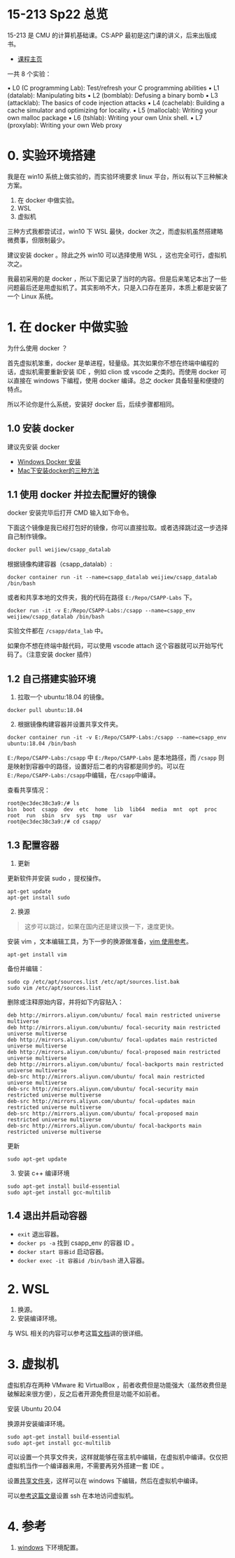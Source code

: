 # 15-213 Sp22 总览

15-213 是 CMU 的计算机基础课。CS:APP 最初是这门课的讲义，后来出版成书。

* [课程主页](https://www.cs.cmu.edu/~213/index.html)

一共 8 个实验：

▪ L0 (C programming Lab): Test/refresh your C programming abilities
▪ L1 (datalab): Manipulating bits
▪ L2 (bomblab): Defusing a binary bomb
▪ L3 (attacklab): The basics of code injection attacks
▪ L4 (cachelab): Building a cache simulator and optimizing for locality.
▪ L5 (malloclab): Writing your own malloc package
▪ L6 (tshlab): Writing your own Unix shell.
▪ L7 (proxylab): Writing your own Web proxy


# 0. 实验环境搭建

我是在 win10 系统上做实验的，而实验环境要求 linux 平台，所以有以下三种解决方案。

1. 在 docker 中做实验。
2. WSL 
3. 虚拟机

三种方式我都尝试过，win10 下 WSL 最快，docker 次之，而虚拟机虽然搭建略微费事，但限制最少。

建议安装 docker 。除此之外 win10 可以选择使用 WSL ，这也完全可行，虚拟机次之。

我最初采用的是 docker ，所以下面记录了当时的内容。但是后来笔记本出了一些问题最后还是用虚拟机了。其实影响不大，只是入口存在差异，本质上都是安装了一个 Linux 系统。

# 1. 在 docker 中做实验

为什么使用 docker ？

首先虚拟机笨重，docker 是单进程，轻量级。其次如果你不想在终端中编程的话，虚拟机需要重新安装 IDE ，例如 clion 或 vscode 之类的。而使用 docker 可以直接在 windows 下编程，使用 docker 编译。总之 docker 具备轻量和便捷的特点。

所以不论你是什么系统，安装好 docker 后，后续步骤都相同。

## 1.0 安装 docker 

建议先安装 docker

* [Windows Docker 安装](https://www.runoob.com/docker/windows-docker-install.html)
* [Mac下安装docker的三种方法](https://zhuanlan.zhihu.com/p/91116621)

## 1.1 使用 docker 并拉去配置好的镜像

docker 安装完毕后打开 CMD 输入如下命令。

下面这个镜像是我已经打包好的镜像，你可以直接拉取。或者选择跳过这一步选择自己制作镜像。 

```sh
docker pull weijiew/csapp_datalab
```

根据镜像构建容器（csapp_datalab）:

```
docker container run -it --name=csapp_datalab weijiew/csapp_datalab /bin/bash
```

或者和共享本地的文件夹，我的代码在路径 `E:/Repo/CSAPP-Labs` 下。

```
docker run -it -v E:/Repo/CSAPP-Labs:/csapp --name=csapp_env weijiew/csapp_datalab /bin/bash
```

实验文件都在 `/csapp/data_lab` 中。

如果你不想在终端中敲代码，可以使用 vscode attach 这个容器就可以开始写代码了。（注意安装 docker 插件）

## 1.2 自己搭建实验环境

1.  拉取一个 ubuntu:18.04 的镜像。

```
docker pull ubuntu:18.04
```

2. 根据镜像构建容器并设置共享文件夹。

```
docker container run -it -v E:/Repo/CSAPP-Labs:/csapp --name=csapp_env ubuntu:18.04 /bin/bash
```

`E:/Repo/CSAPP-Labs:/csapp` 中 `E:/Repo/CSAPP-Labs` 是本地路径，而 `/csapp` 则是映射到容器中的路径，设置好后二者的内容都是同步的。可以在`E:/Repo/CSAPP-Labs:/csapp`中编辑，在`/csapp`中编译。

查看共享情况：

```
root@ec3dec38c3a9:/# ls
bin  boot  csapp  dev  etc  home  lib  lib64  media  mnt  opt  proc  root  run  sbin  srv  sys  tmp  usr  var
root@ec3dec38c3a9:/# cd csapp/
```

## 1.3 配置容器

1. 更新

更新软件并安装 sudo ，提权操作。
```
apt-get update
apt-get install sudo
``` 

2. 换源

> 这步可以跳过，如果在国内还是建议换一下，速度更快。

安装 vim ，文本编辑工具，为下一步的换源做准备，[vim 使用参考](https://www.runoob.com/linux/linux-vim.html)。

```
apt-get install vim
```

备份并编辑：

```
sudo cp /etc/apt/sources.list /etc/apt/sources.list.bak
sudo vim /etc/apt/sources.list
```

删除或注释原始内容，并将如下内容贴入：

```
deb http://mirrors.aliyun.com/ubuntu/ focal main restricted universe multiverse
deb http://mirrors.aliyun.com/ubuntu/ focal-security main restricted universe multiverse
deb http://mirrors.aliyun.com/ubuntu/ focal-updates main restricted universe multiverse
deb http://mirrors.aliyun.com/ubuntu/ focal-proposed main restricted universe multiverse
deb http://mirrors.aliyun.com/ubuntu/ focal-backports main restricted universe multiverse
deb-src http://mirrors.aliyun.com/ubuntu/ focal main restricted universe multiverse
deb-src http://mirrors.aliyun.com/ubuntu/ focal-security main restricted universe multiverse
deb-src http://mirrors.aliyun.com/ubuntu/ focal-updates main restricted universe multiverse
deb-src http://mirrors.aliyun.com/ubuntu/ focal-proposed main restricted universe multiverse
deb-src http://mirrors.aliyun.com/ubuntu/ focal-backports main restricted universe multiverse
```

更新

```
sudo apt-get update
```

3. 安装 c++ 编译环境

```
sudo apt-get install build-essential
sudo apt-get install gcc-multilib
```

## 1.4 退出并启动容器

* `exit` 退出容器。
* `docker ps -a` 找到 csapp_env 的容器 ID 。
* `docker start 容器id` 启动容器。
* `docker exec -it 容器id /bin/bash` 进入容器。

# 2. WSL

1. 换源。
2. 安装编译环境。

与 WSL 相关的内容可以参考这篇[文档](https://dowww.spencerwoo.com/)讲的很详细。

# 3. 虚拟机

虚拟机存在两种 VMware 和 VirtualBox ，前者收费但是功能强大（虽然收费但是破解起来很方便），反之后者开源免费但是功能不如前者。

安装 Ubuntu 20.04

换源并安装编译环境。

```
sudo apt-get install build-essential
sudo apt-get install gcc-multilib
```

可以设置一个共享文件夹，这样就能够在宿主机中编辑，在虚拟机中编译。仅仅把虚拟机当作一个编译器来用，不需要再另外搭建一套 IDE 。

设置[共享文件夹](https://zhuanlan.zhihu.com/p/42203768)，这样可以在 windows 下编辑，然后在虚拟机中编译。

可以[参考这篇文章](https://blog.csdn.net/hhhuua/article/details/80003620)设置 ssh 在本地访问虚拟机。

# 4. 参考

1. [windows](https://zhuanlan.zhihu.com/p/340283308) 下环境配置。




